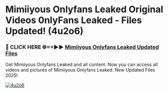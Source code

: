 # Mimiiyous Onlyfans Leaked Original Videos 0nlyFans Leaked - Files Updated! (4u2o6)

<h3>🔴 CLICK HERE 🌐==►► <a href="https://tinyurl.com/2jnfzry5" rel="nofollow">Mimiiyous Onlyfans Leaked Updated Files</a></h3>

Get Mimiiyous Onlyfans Leaked and all content. Now you can access all videos and pictures of Mimiiyous Onlyfans Leaked. New Updated Files 2025!

[![4u2o6](https://i.imgur.com/GyGTBgg.gif)](https://tinyurl.com/2jnfzry5)
